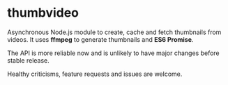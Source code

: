 # thumbvideo
Asynchronous Node.js module to create, cache and fetch thumbnails from
videos. It uses **ffmpeg** to generate thumbnails and **ES6 Promise**.

The API is more reliable now and is unlikely to have major changes before stable release.

Healthy criticisms, feature requests and issues are welcome. 
